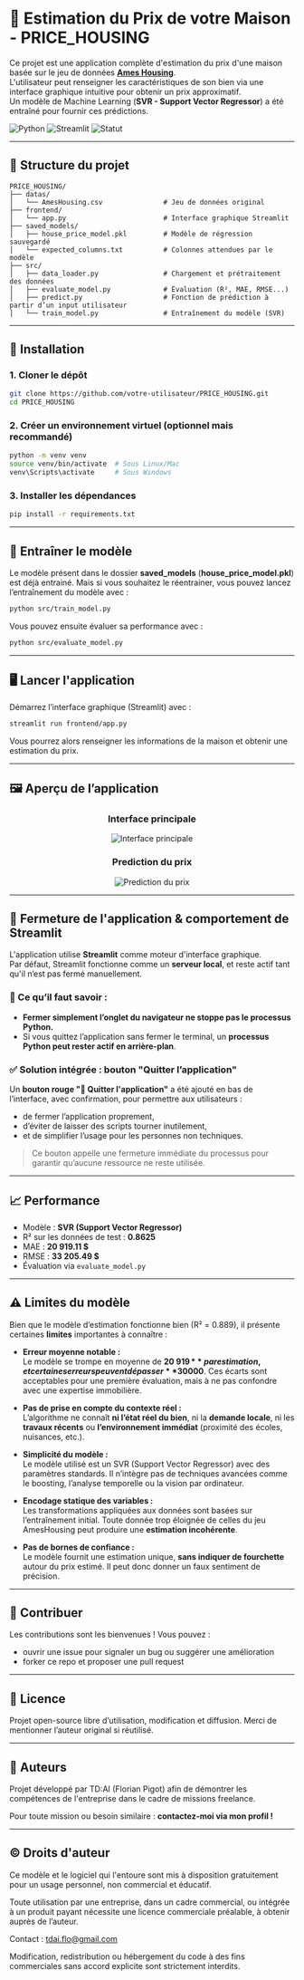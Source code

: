# 🏡 Estimation du Prix de votre Maison - PRICE_HOUSING

Ce projet est une application complète d'estimation du prix d'une maison basée sur le jeu de données [**Ames Housing**](https://www.kaggle.com/datasets/prevek18/ames-housing-dataset).  
L'utilisateur peut renseigner les caractéristiques de son bien via une interface graphique intuitive pour obtenir un prix approximatif.  
Un modèle de Machine Learning (**SVR - Support Vector Regressor**) a été entraîné pour fournir ces prédictions.

![Python](https://img.shields.io/badge/Python-3.13-blue)
![Streamlit](https://img.shields.io/badge/Streamlit-1.46.1-red)
![Statut](https://img.shields.io/badge/Statut-Fonctionnel-brightgreen)

---

## 📁 Structure du projet

```
PRICE_HOUSING/
├── datas/
│   └── AmesHousing.csv               # Jeu de données original
├── frontend/
│   └── app.py                        # Interface graphique Streamlit
├── saved_models/
│   ├── house_price_model.pkl         # Modèle de régression sauvegardé
│   └── expected_columns.txt          # Colonnes attendues par le modèle
├── src/
│   ├── data_loader.py                # Chargement et prétraitement des données
│   ├── evaluate_model.py             # Évaluation (R², MAE, RMSE...)
│   ├── predict.py                    # Fonction de prédiction à partir d’un input utilisateur
│   └── train_model.py                # Entraînement du modèle (SVR)
```

---

## 🚀 Installation

### 1. Cloner le dépôt
```bash
git clone https://github.com/votre-utilisateur/PRICE_HOUSING.git
cd PRICE_HOUSING
```

### 2. Créer un environnement virtuel (optionnel mais recommandé)
```bash
python -m venv venv
source venv/bin/activate  # Sous Linux/Mac
venv\Scripts\activate     # Sous Windows
```

### 3. Installer les dépendances
```bash
pip install -r requirements.txt
```

---

## 🧠 Entraîner le modèle

Le modèle présent dans le dossier **saved_models** (**house_price_model.pkl**) est déjà entrainé.
Mais si vous souhaitez le réentrainer, vous pouvez lancez l’entraînement du modèle avec :

```bash
python src/train_model.py
```

Vous pouvez ensuite évaluer sa performance avec :

```bash
python src/evaluate_model.py
```

---

## 🖥️ Lancer l'application

Démarrez l’interface graphique (Streamlit) avec :

```bash
streamlit run frontend/app.py
```

Vous pourrez alors renseigner les informations de la maison et obtenir une estimation du prix.

---

## 🖼️ Aperçu de l’application

<h3 align="center">Interface principale</h3>
<p align="center">
  <img src="images/Interface_principale.png" style="max-width:500px; height:auto;" alt="Interface principale">
</p>

<h3 align="center">Prediction du prix</h3>
<p align="center">
  <img src="images/Interface_principale_2.png" style="max-width:500px; height:auto;" alt="Prediction du prix">
</p>

---

## 🛑 Fermeture de l'application & comportement de Streamlit

L'application utilise **Streamlit** comme moteur d'interface graphique.  
Par défaut, Streamlit fonctionne comme un **serveur local**, et reste actif tant qu'il n’est pas fermé manuellement.

### 🧠 Ce qu’il faut savoir :

- **Fermer simplement l’onglet du navigateur ne stoppe pas le processus Python.**
- Si vous quittez l’application sans fermer le terminal, un **processus Python peut rester actif en arrière-plan**.

### ✅ Solution intégrée : bouton "Quitter l’application"

Un **bouton rouge "🛑 Quitter l'application"** a été ajouté en bas de l’interface, avec confirmation, pour permettre aux utilisateurs :
- de fermer l’application proprement,
- d’éviter de laisser des scripts tourner inutilement,
- et de simplifier l’usage pour les personnes non techniques.

> Ce bouton appelle une fermeture immédiate du processus pour garantir qu’aucune ressource ne reste utilisée.

---

## 📈 Performance

- Modèle : **SVR (Support Vector Regressor)**
- R² sur les données de test : **0.8625**
- MAE : **20 919.11 $**
- RMSE : **33 205.49 $**
- Évaluation via `evaluate_model.py`

---

## ⚠️ Limites du modèle

Bien que le modèle d’estimation fonctionne bien (R² = 0.889), il présente certaines **limites** importantes à connaître :

- **Erreur moyenne notable :**  
  Le modèle se trompe en moyenne de **20 919 $** par estimation, et certaines erreurs peuvent dépasser **30 000 $**. Ces écarts sont acceptables pour une première évaluation, mais à ne pas confondre avec une expertise immobilière.

- **Pas de prise en compte du contexte réel :**  
  L’algorithme ne connaît **ni l’état réel du bien**, ni la **demande locale**, ni les **travaux récents** ou **l’environnement immédiat** (proximité des écoles, nuisances, etc.).

- **Simplicité du modèle :**  
  Le modèle utilisé est un SVR (Support Vector Regressor) avec des paramètres standards. Il n’intègre pas de techniques avancées comme le boosting, l’analyse temporelle ou la vision par ordinateur.

- **Encodage statique des variables :**  
  Les transformations appliquées aux données sont basées sur l’entraînement initial. Toute donnée trop éloignée de celles du jeu AmesHousing peut produire une **estimation incohérente**.

- **Pas de bornes de confiance :**  
  Le modèle fournit une estimation unique, **sans indiquer de fourchette** autour du prix estimé. Il peut donc donner un faux sentiment de précision.

---

## 🤝 Contribuer

Les contributions sont les bienvenues ! Vous pouvez :
- ouvrir une issue pour signaler un bug ou suggérer une amélioration
- forker ce repo et proposer une pull request

---

## 📄 Licence

Projet open-source libre d’utilisation, modification et diffusion. Merci de mentionner l’auteur original si réutilisé.

---

## 📌 Auteurs

Projet développé par TD:AI (Florian Pigot) afin de démontrer les compétences de l'entreprise dans le cadre de missions freelance.

Pour toute mission ou besoin similaire : **contactez-moi via mon profil !**

---

## ©️ Droits d'auteur

Ce modèle et le logiciel qui l'entoure sont mis à disposition gratuitement pour un usage personnel, non commercial et éducatif.

Toute utilisation par une entreprise, dans un cadre commercial, ou intégrée à un produit payant nécessite une licence commerciale préalable, à obtenir auprès de l’auteur.

Contact : tdai.flo@gmail.com

Modification, redistribution ou hébergement du code à des fins commerciales sans accord explicite sont strictement interdits.